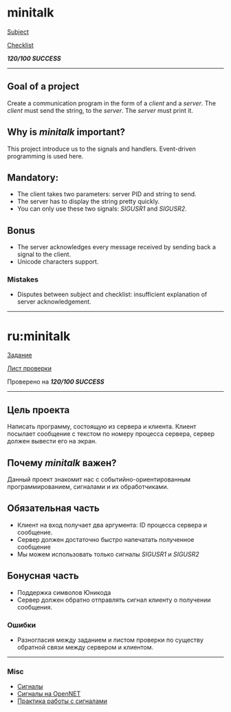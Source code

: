 # minitalk
[Subject](https://cdn.intra.42.fr/pdf/pdf/49236/en.subject.pdf)

[Checklist](https://github.com/mharriso/school21-checklists/blob/master/ng_2_minitalk.pdf)

***120/100 SUCCESS***

---

## Goal of a project

Create a communication program in the form of a *client* and a *server*. The *client* must send the string, to the *server*. The *server* must print it.

## Why is *minitalk* important?

This project introduce us to the signals and handlers. Event-driven programming is used here. 

## Mandatory:

- The client takes two parameters: server PID and string to send.
- The server has to display the string pretty quickly.
- You can only use these two signals: *SIGUSR1* and *SIGUSR2*.

## Bonus

- The server acknowledges every message received by sending back a signal to the client.
- Unicode characters support.

### Mistakes

- Disputes between subject and checklist: insufficient explanation of server acknowledgement.

---
# ru:minitalk

[Задание](https://cdn.intra.42.fr/pdf/pdf/49236/en.subject.pdf)

[Лист проверки](https://github.com/mharriso/school21-checklists/blob/master/ng_2_minitalk.pdf)

Проверено на ***120/100 SUCCESS***

---

## Цель проекта

Написать программу, состоящую из сервера и клиента. Клиент посылает сообщение с текстом по номеру процесса сервера, сервер должен вывести его на экран.

## Почему *minitalk* важен?

Данный проект знакомит нас с событийно-ориентированным программированием, сигналами и их обработчиками.

## Обязательная часть

- Клиент на вход получает два аргумента: ID процесса сервера и сообщение.
- Сервер должен достаточно быстро напечатать полученное сообщение
- Мы можем использовать только сигналы *SIGUSR1* и *SIGUSR2*

## Бонусная часть

- Поддержка символов Юникода
- Сервер должен обратно отправлять сигнал клиенту о получении сообщения.

### Ошибки

- Разногласия между заданием и листом проверки по существу обратной связи между сервером и клиентом.

--- 

### Misc

- [Сигналы](https://learnc.info/c/signals.html)
- [Сигналы на OpenNET](https://www.opennet.ru/docs/RUS/bogatyrev/gl_6_4.html)
- [Практика работы с сигналами](https://habr.com/ru/post/141206/)